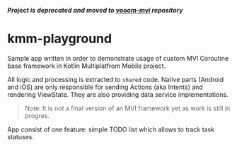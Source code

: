 
***Project is deprecated and moved to [vooom-mvi](https://github.com/VooomPL/vooom-mvi) repository***

# kmm-playground

Sample app written in order to demonstrate usage of custom MVI Coroutine base framework in Kotlin Multiplatfrom Mobile project.

All logic and processing is extracted to `shared` code. Native parts (Android and iOS) are only responsible for sending Actions (aka Intents) and rendering ViewState. They are also providing data service implementations.

>Note: It is not a final version of an MVI framework yet as work is still in progres.

App consist of one feature: simple TODO list which allows to track task statuses.
